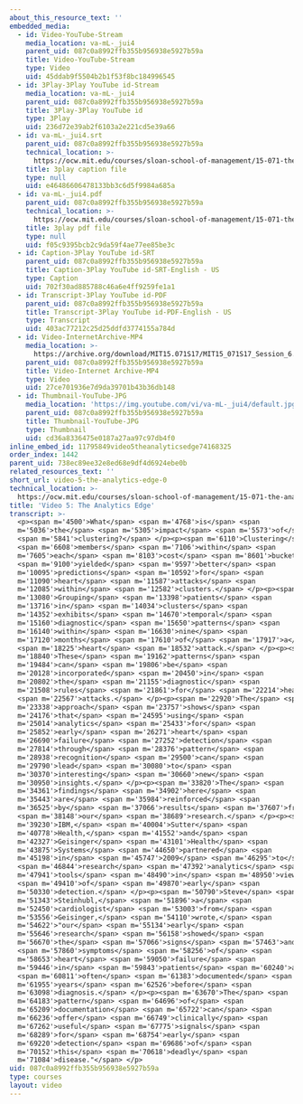 ```yaml
---
about_this_resource_text: ''
embedded_media:
  - id: Video-YouTube-Stream
    media_location: va-mL-_jui4
    parent_uid: 087c0a8992ffb355b956938e5927b59a
    title: Video-YouTube-Stream
    type: Video
    uid: 45ddab9f5504b2b1f53f8bc184996545
  - id: 3Play-3Play YouTube id-Stream
    media_location: va-mL-_jui4
    parent_uid: 087c0a8992ffb355b956938e5927b59a
    title: 3Play-3Play YouTube id
    type: 3Play
    uid: 236d72e39ab2f6103a2e221cd5e39a66
  - id: va-mL-_jui4.srt
    parent_uid: 087c0a8992ffb355b956938e5927b59a
    technical_location: >-
      https://ocw.mit.edu/courses/sloan-school-of-management/15-071-the-analytics-edge-spring-2017/clustering/predictive-diagnosis-discovering-patterns-for-disease-detection/video-5-the-analytics-edge/video-5-the-analytics-edge-0/va-mL-_jui4.srt
    title: 3play caption file
    type: null
    uid: e46486606478133bb3c6d5f9984a685a
  - id: va-mL-_jui4.pdf
    parent_uid: 087c0a8992ffb355b956938e5927b59a
    technical_location: >-
      https://ocw.mit.edu/courses/sloan-school-of-management/15-071-the-analytics-edge-spring-2017/clustering/predictive-diagnosis-discovering-patterns-for-disease-detection/video-5-the-analytics-edge/video-5-the-analytics-edge-0/va-mL-_jui4.pdf
    title: 3play pdf file
    type: null
    uid: f05c9395bcb2c9da59f4ae77ee85be3c
  - id: Caption-3Play YouTube id-SRT
    parent_uid: 087c0a8992ffb355b956938e5927b59a
    title: Caption-3Play YouTube id-SRT-English - US
    type: Caption
    uid: 702f30ad885788c46a6e4ff9259fe1a1
  - id: Transcript-3Play YouTube id-PDF
    parent_uid: 087c0a8992ffb355b956938e5927b59a
    title: Transcript-3Play YouTube id-PDF-English - US
    type: Transcript
    uid: 403ac77212c25d25ddfd3774155a784d
  - id: Video-InternetArchive-MP4
    media_location: >-
      https://archive.org/download/MIT15.071S17/MIT15_071S17_Session_6.3.09_300k.mp4
    parent_uid: 087c0a8992ffb355b956938e5927b59a
    title: Video-Internet Archive-MP4
    type: Video
    uid: 27ce701936e7d9da39701b43b36db148
  - id: Thumbnail-YouTube-JPG
    media_location: 'https://img.youtube.com/vi/va-mL-_jui4/default.jpg'
    parent_uid: 087c0a8992ffb355b956938e5927b59a
    title: Thumbnail-YouTube-JPG
    type: Thumbnail
    uid: cd36a8336475e0187a27aa97c97db4f0
inline_embed_id: 11795849video5theanalyticsedge74168325
order_index: 1442
parent_uid: 738ec89ee32e8ed68e9df4d6924ebe0b
related_resources_text: ''
short_url: video-5-the-analytics-edge-0
technical_location: >-
  https://ocw.mit.edu/courses/sloan-school-of-management/15-071-the-analytics-edge-spring-2017/clustering/predictive-diagnosis-discovering-patterns-for-disease-detection/video-5-the-analytics-edge/video-5-the-analytics-edge-0
title: 'Video 5: The Analytics Edge'
transcript: >-
  <p><span m='4500'>What</span> <span m='4768'>is</span> <span
  m='5036'>the</span> <span m='5305'>impact</span> <span m='5573'>of</span>
  <span m='5841'>clustering?</span> </p><p><span m='6110'>Clustering</span>
  <span m='6608'>members</span> <span m='7106'>within</span> <span
  m='7605'>each</span> <span m='8103'>cost</span> <span m='8601'>bucket</span>
  <span m='9100'>yielded</span> <span m='9597'>better</span> <span
  m='10095'>predictions</span> <span m='10592'>for</span> <span
  m='11090'>heart</span> <span m='11587'>attacks</span> <span
  m='12085'>within</span> <span m='12582'>clusters.</span> </p><p><span
  m='13080'>Grouping</span> <span m='13398'>patients</span> <span
  m='13716'>in</span> <span m='14034'>clusters</span> <span
  m='14352'>exhibits</span> <span m='14670'>temporal</span> <span
  m='15160'>diagnostic</span> <span m='15650'>patterns</span> <span
  m='16140'>within</span> <span m='16630'>nine</span> <span
  m='17120'>months</span> <span m='17610'>of</span> <span m='17917'>a</span>
  <span m='18225'>heart</span> <span m='18532'>attack.</span> </p><p><span
  m='18840'>These</span> <span m='19162'>patterns</span> <span
  m='19484'>can</span> <span m='19806'>be</span> <span
  m='20128'>incorporated</span> <span m='20450'>in</span> <span
  m='20802'>the</span> <span m='21155'>diagnostic</span> <span
  m='21508'>rules</span> <span m='21861'>for</span> <span m='22214'>heart</span>
  <span m='22567'>attacks.</span> </p><p><span m='22920'>The</span> <span
  m='23338'>approach</span> <span m='23757'>shows</span> <span
  m='24176'>that</span> <span m='24595'>using</span> <span
  m='25014'>analytics</span> <span m='25433'>for</span> <span
  m='25852'>early</span> <span m='26271'>heart</span> <span
  m='26690'>failure</span> <span m='27252'>detection</span> <span
  m='27814'>through</span> <span m='28376'>pattern</span> <span
  m='28938'>recognition</span> <span m='29500'>can</span> <span
  m='29790'>lead</span> <span m='30080'>to</span> <span
  m='30370'>interesting</span> <span m='30660'>new</span> <span
  m='30950'>insights.</span> </p><p><span m='33820'>The</span> <span
  m='34361'>findings</span> <span m='34902'>here</span> <span
  m='35443'>are</span> <span m='35984'>reinforced</span> <span
  m='36525'>by</span> <span m='37066'>results</span> <span m='37607'>from</span>
  <span m='38148'>our</span> <span m='38689'>research.</span> </p><p><span
  m='39230'>IBM,</span> <span m='40004'>Sutter</span> <span
  m='40778'>Health,</span> <span m='41552'>and</span> <span
  m='42327'>Geisinger</span> <span m='43101'>Health</span> <span
  m='43875'>Systems</span> <span m='44650'>partnered</span> <span
  m='45198'>in</span> <span m='45747'>2009</span> <span m='46295'>to</span>
  <span m='46844'>research</span> <span m='47392'>analytics</span> <span
  m='47941'>tools</span> <span m='48490'>in</span> <span m='48950'>view</span>
  <span m='49410'>of</span> <span m='49870'>early</span> <span
  m='50330'>detection.</span> </p><p><span m='50790'>Steve</span> <span
  m='51343'>Steinhubl,</span> <span m='51896'>a</span> <span
  m='52450'>cardiologist</span> <span m='53003'>from</span> <span
  m='53556'>Geisinger,</span> <span m='54110'>wrote,</span> <span
  m='54622'>"our</span> <span m='55134'>early</span> <span
  m='55646'>research</span> <span m='56158'>showed</span> <span
  m='56670'>the</span> <span m='57066'>signs</span> <span m='57463'>and</span>
  <span m='57860'>symptoms</span> <span m='58256'>of</span> <span
  m='58653'>heart</span> <span m='59050'>failure</span> <span
  m='59446'>in</span> <span m='59843'>patients</span> <span m='60240'>are</span>
  <span m='60811'>often</span> <span m='61383'>documented</span> <span
  m='61955'>years</span> <span m='62526'>before</span> <span
  m='63098'>diagnosis.</span> </p><p><span m='63670'>The</span> <span
  m='64183'>pattern</span> <span m='64696'>of</span> <span
  m='65209'>documentation</span> <span m='65722'>can</span> <span
  m='66236'>offer</span> <span m='66749'>clinically</span> <span
  m='67262'>useful</span> <span m='67775'>signals</span> <span
  m='68289'>for</span> <span m='68754'>early</span> <span
  m='69220'>detection</span> <span m='69686'>of</span> <span
  m='70152'>this</span> <span m='70618'>deadly</span> <span
  m='71084'>disease."</span> </p>
uid: 087c0a8992ffb355b956938e5927b59a
type: courses
layout: video
---
```

